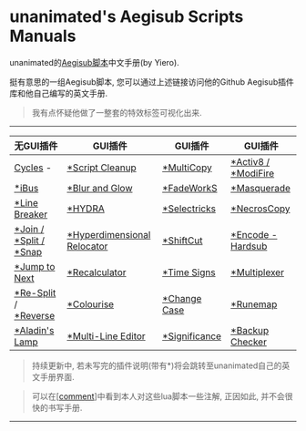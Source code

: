 # unanimated's Aegisub Scripts Manuals

unanimated的[Aegisub脚本](https://github.com/unanimated/luaegisub)中文手册(by Yiero). 

挺有意思的一组Aegisub脚本, 您可以通过上述链接访问他的Github Aegisub插件库和他自己编写的英文手册.

> 我有点怀疑他做了一整套的特效标签可视化出来.

---

| 无GUI插件                                                    | GUI插件                                                      | GUI插件                                                      | GUI插件                                                      |
| ------------------------------------------------------------ | ------------------------------------------------------------ | ------------------------------------------------------------ | ------------------------------------------------------------ |
| [Cycles](./docs/Cycles.md) -                                 | [*Script Cleanup](http://unanimated.hostfree.pw/ts/scripts-manuals.htm#cleanup) | [*MultiCopy](http://unanimated.hostfree.pw/ts/scripts-manuals.htm#multicopy) | [*Activ8 /](http://unanimated.hostfree.pw/ts/scripts-manuals.htm#activ8) [*ModiFire](http://unanimated.hostfree.pw/ts/scripts-manuals.htm#modifire) |
| [*iBus](http://unanimated.hostfree.pw/ts/scripts-manuals.htm#ibus) | [*Blur and Glow](http://unanimated.hostfree.pw/ts/scripts-manuals.htm#blurglow) | [*FadeWorkS](http://unanimated.hostfree.pw/ts/scripts-manuals.htm#fade) | [*Masquerade](http://unanimated.hostfree.pw/ts/scripts-manuals.htm#masquerade) |
| [*Line Breaker](http://unanimated.hostfree.pw/ts/scripts-manuals.htm#linebreak) | [*HYDRA](http://unanimated.hostfree.pw/ts/scripts-manuals.htm#hydra) | [*Selectricks](http://unanimated.hostfree.pw/ts/scripts-manuals.htm#selectrix) | [*NecrosCopy](http://unanimated.hostfree.pw/ts/scripts-manuals.htm#necroscopy) |
| [*Join /](http://unanimated.hostfree.pw/ts/scripts-manuals.htm#join) [*Split /](http://unanimated.hostfree.pw/ts/scripts-manuals.htm#split) [*Snap](http://unanimated.hostfree.pw/ts/scripts-manuals.htm#snap) | [*Hyperdimensional Relocator](http://unanimated.hostfree.pw/ts/scripts-manuals.htm#relocator) | [*ShiftCut](http://unanimated.hostfree.pw/ts/scripts-manuals.htm#shiftcut) | [*Encode - Hardsub](http://unanimated.hostfree.pw/ts/scripts-manuals.htm#enchsub) |
| [*Jump to Next](http://unanimated.hostfree.pw/ts/scripts-manuals.htm#next) | [*Recalculator](http://unanimated.hostfree.pw/ts/scripts-manuals.htm#recalculator) | [*Time Signs](http://unanimated.hostfree.pw/ts/scripts-manuals.htm#timesigns) | [*Multiplexer](http://unanimated.hostfree.pw/ts/scripts-manuals.htm#mux) |
| [*Re-Split](http://unanimated.hostfree.pw/ts/scripts-manuals.htm#resplit) / [*Reverse](http://unanimated.hostfree.pw/ts/scripts-manuals.htm#reverse) | [*Colourise](http://unanimated.hostfree.pw/ts/scripts-manuals.htm#colourise) | [*Change Case](http://unanimated.hostfree.pw/ts/scripts-manuals.htm#capitalise) | [*Runemap](http://unanimated.hostfree.pw/ts/scripts-manuals.htm#runemap) |
| [*Aladin's Lamp](http://unanimated.hostfree.pw/ts/scripts-manuals.htm#aladin) | [*Multi-Line Editor](http://unanimated.hostfree.pw/ts/scripts-manuals.htm#multiedit) | [*Significance](http://unanimated.hostfree.pw/ts/scripts-manuals.htm#import) | [*Backup Checker](http://unanimated.hostfree.pw/ts/scripts-manuals.htm#backup) |

> 持续更新中, 若未写完的插件说明(带有*)将会跳转至unanimated自己的英文手册界面.

> 可以在[[comment](./comment)]中看到本人对这些lua脚本一些注解, 正因如此, 并不会很快的书写手册.

---

